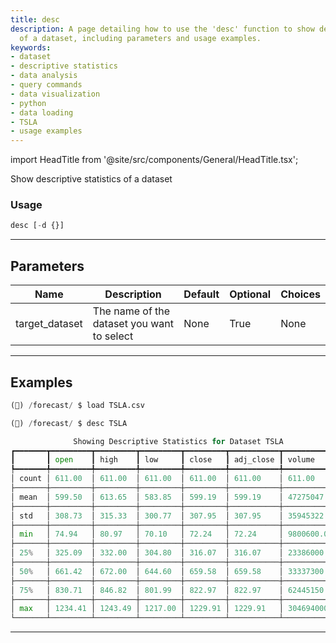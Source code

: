 ```yaml
---
title: desc
description: A page detailing how to use the 'desc' function to show descriptive statistics
  of a dataset, including parameters and usage examples.
keywords:
- dataset
- descriptive statistics
- data analysis
- query commands
- data visualization
- python
- data loading
- TSLA
- usage examples
---
```


import HeadTitle from '@site/src/components/General/HeadTitle.tsx';

<HeadTitle title="desc - Forecast - Reference | OpenBB Terminal Docs" />

Show descriptive statistics of a dataset

### Usage

```python
desc [-d {}]
```

---

## Parameters

| Name | Description | Default | Optional | Choices |
| ---- | ----------- | ------- | -------- | ------- |
| target_dataset | The name of the dataset you want to select | None | True | None |


---

## Examples

```python
(🦋) /forecast/ $ load TSLA.csv

(🦋) /forecast/ $ desc TSLA

              Showing Descriptive Statistics for Dataset TSLA
┏━━━━━━━┳━━━━━━━━━┳━━━━━━━━━┳━━━━━━━━━┳━━━━━━━━━┳━━━━━━━━━━━┳━━━━━━━━━━━━━━┓
┃       ┃ open    ┃ high    ┃ low     ┃ close   ┃ adj_close ┃ volume       ┃
┡━━━━━━━╇━━━━━━━━━╇━━━━━━━━━╇━━━━━━━━━╇━━━━━━━━━╇━━━━━━━━━━━╇━━━━━━━━━━━━━━┩
│ count │ 611.00  │ 611.00  │ 611.00  │ 611.00  │ 611.00    │ 611.00       │
├───────┼─────────┼─────────┼─────────┼─────────┼───────────┼──────────────┤
│ mean  │ 599.50  │ 613.65  │ 583.85  │ 599.19  │ 599.19    │ 47275047.14  │
├───────┼─────────┼─────────┼─────────┼─────────┼───────────┼──────────────┤
│ std   │ 308.73  │ 315.33  │ 300.77  │ 307.95  │ 307.95    │ 35945322.23  │
├───────┼─────────┼─────────┼─────────┼─────────┼───────────┼──────────────┤
│ min   │ 74.94   │ 80.97   │ 70.10   │ 72.24   │ 72.24     │ 9800600.00   │
├───────┼─────────┼─────────┼─────────┼─────────┼───────────┼──────────────┤
│ 25%   │ 325.09  │ 332.00  │ 304.80  │ 316.07  │ 316.07    │ 23386000.00  │
├───────┼─────────┼─────────┼─────────┼─────────┼───────────┼──────────────┤
│ 50%   │ 661.42  │ 672.00  │ 644.60  │ 659.58  │ 659.58    │ 33337300.00  │
├───────┼─────────┼─────────┼─────────┼─────────┼───────────┼──────────────┤
│ 75%   │ 830.71  │ 846.82  │ 801.99  │ 822.97  │ 822.97    │ 62445150.00  │
├───────┼─────────┼─────────┼─────────┼─────────┼───────────┼──────────────┤
│ max   │ 1234.41 │ 1243.49 │ 1217.00 │ 1229.91 │ 1229.91   │ 304694000.00 │
└───────┴─────────┴─────────┴─────────┴─────────┴───────────┴──────────────┘
```
---
